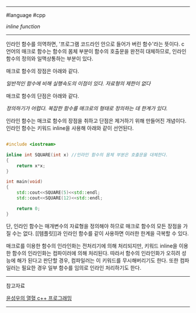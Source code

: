 
---

#language #cpp 

*inline function*

---

인라인 함수를 의역하면, '프로그램 코드라인 안으로 들어가 버린 함수'라는 뜻이다. c 언어의 매크로 함수는 함수의 몸체 부분이 함수의 호출문을 완전히 대체하므로, 인라인 함수의 정의와 일맥상통하는 부분이 있다.

매크로 함수의 장점은 아래와 같다.

*일반적인 함수에 비해 실행속도의 이점이 있다.*
*자료형의 제한이 없다*

매크로 함수의 단점은 아래와 같다.

*정의하기가 어렵다. 복잡한 함수를 매크로의 형태로 정의하는 데 한계가 있다.*

인라인 함수는 매크로 함수의 장점을 취하고 단점은 제거하기 위해 만들어진 개념이다.
인라인 함수는 키워드 inline을 사용해 아래와 같이 선언된다.

~~~Cpp

#include <iostream>

inline int SQUARE(int x) //인라인 함수의 몸체 부분은 호출문을 대체한다.
{
	return x*x;
}

int main(void)
{
	std::cout<<SQUARE(5)<<std::endl;
	std::cout<<SQUARE(12)<<std::endl;

	return 0;
}

~~~

단, 인라인 함수는 매개변수의 자료형을 정의해야 하므로 매크로 함수의 모든 장점을 가질 수는 없다. [[템플릿]]과 인라인 함수를 같이 사용하면 이러한 한계을 극복할 수 있다.

매크로를 이용한 함수의 인라인화는 전처리기에 의해 처리되지만, 키워드 inline을 이용한 함수의 인라인화는 컴파이러에 의해 처리된다. 따라서 함수의 인라인화가 오히려 성능에 해가 된다고 판단할 경우, 컴파일러는 이 키워드를 무시해버리기도 한다. 또한 컴파일러는 필요한 경우 일부 함수를 임의로 인라인 처리하기도 한다.

---

참고자료

[윤성우의 열혈 c++ 프로그래밍](https://product.kyobobook.co.kr/detail/S000001589147)

---